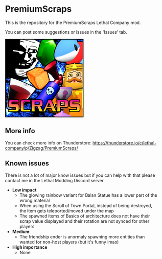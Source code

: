 # PremiumScraps

This is the repository for the PremiumScraps Lethal Company mod.

You can post some suggestions or issues in the 'Issues' tab.

![Preview](https://raw.githubusercontent.com/ZigzagAwaka/PremiumScraps/main/zigzag.premiumscraps/icon.png)

## More info
You can check more info on Thunderstore:
https://thunderstore.io/c/lethal-company/p/Zigzag/PremiumScraps/

## Known issues
There is not a lot of major know issues but if you can help with that please contact me in the Lethal Modding Discord server.
- **Low impact**
    - The glowing rainbow variant for Balan Statue has a lower part of the wrong material
    - When using the Scroll of Town Portal, instead of being destroyed, the item gets teleported/moved under the map
    - The spawned items of Basics of architecture does not have their scrap value displayed and their rotation are not synced for other players
- **Medium**
    - The friendship ender is anormaly spawning more entities than wanted for non-host players (but it's funny lmao)
- **High importance**
    - None